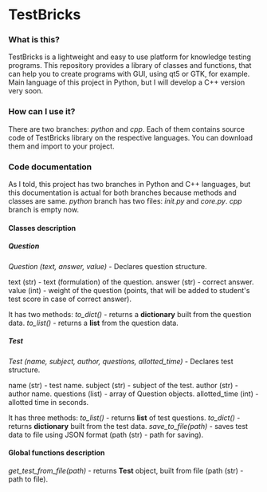 # TestBricks


### What is this?

TestBricks is a lightweight and easy to use platform for knowledge testing programs.
This repository provides a library of classes and functions, that can help you to create
programs with GUI, using qt5 or GTK, for example.
Main language of this project in Python, but I will develop a C++ version very soon.


### How can I use it?

There are two branches: *python* and *cpp*. 
Each of them contains source code of TestBricks library on the respective languages.
You can download them and import to your project.


### Code documentation

As I told, this project has two branches in Python and C++ languages, but
this documentation is actual for both branches because methods and classes are same.
*python* branch has two files: *init.py* and *core.py*.
*cpp* branch is empty now.

#### Classes description

##### Question

*Question (text, answer, value)* - Declares question structure.

text (str) - text (formulation) of the question.
answer (str) - correct answer.
value (int) - weight of the question (points, that will be added to student's test score in case of correct answer).

It has two methods:
*to_dict()* - returns a **dictionary** built from the question data.
*to_list()* - returns a **list** from the question data.

##### Test

*Test (name, subject, author, questions, allotted_time)* - Declares test structure.

name (str) - test name.
subject (str) - subject of the test.
author (str) - author name.
questions (list) - array of Question objects.
allotted_time (int) - allotted time in seconds.

It has three methods:
*to_list()* - returns **list** of test questions.
*to_dict()* - returns **dictionary** built from the test data.
*save_to_file(path)* - saves test data to file using JSON format (path (str) - path for saving).


#### Global functions description

*get_test_from_file(path)* - returns **Test** object, built from file (path (str) - path to file).
